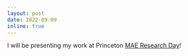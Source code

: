 ```yaml
---
layout: post
date: 2022-09-09
inline: true
---
```


I will be presenting my work at Princeton <a href="https://mae.princeton.edu/about-mae/events/mae-research-day-2022" target="_blank">
MAE Research Day</a>!